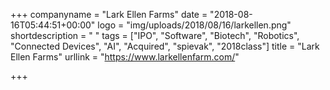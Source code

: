 +++
companyname = "Lark Ellen Farms"
date = "2018-08-16T05:44:51+00:00"
logo = "img/uploads/2018/08/16/larkellen.png"
shortdescription = " "
tags = ["IPO", "Software", "Biotech", "Robotics", "Connected Devices", "AI", "Acquired", "spievak", "2018class"]
title = "Lark Ellen Farms"
urllink = "https://www.larkellenfarm.com/"

+++
